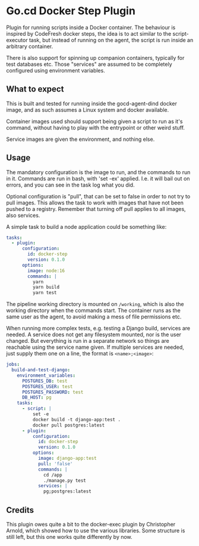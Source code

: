 # Go.cd Docker Step Plugin

Plugin for running scripts inside a Docker container.
The behaviour is inspired by CodeFresh docker steps, the idea is to
act similar to the script-executor task, but instead of running on the agent,
the script is run inside an arbitrary container.

There is also support for spinning up companion containers, typically for
test databases etc.  Those "services" are assumed to be completely configured
using environment variables.

## What to expect

This is built and tested for running inside the gocd-agent-dind docker image,
and as such assumes a Linux system and docker available.

Container images used should support being given a script to run as it's
command, without having to play with the entrypoint or other weird stuff.

Service images are given the environment, and nothing else.
  
## Usage

The mandatory configuration is the image to run, and the commands to
run in it.  Commands are run in bash, with 'set -ex' applied.  I.e. it will bail
out on errors, and you can see in the task log what you did.

Optional configuration is "pull", that can be set to false in order to not
try to pull images.  This allows the task to work with images that have not
been pushed to a registry.  Remember that turning off pull applies to all
images, also services.

A simple task to build a node application could be something like:
```yaml
tasks:
  - plugin:
      configuration:
        id: docker-step
        version: 0.1.0
      options:
        image: node:16
        commands: |
          yarn
          yarn build
          yarn test
```

The pipeline working directory is mounted on `/working`, which is also the
working directory when the commands start.  The container runs as the same
user as the agent, to avoid making a mess of file permissions etc.

When running more complex tests, e.g. testing a Django build, services are
needed.  A service does not get any filesystem mounted, nor is the user
changed.  But everything is run in a separate network so things are reachable
using the service name given.  If multiple services are needed, just supply
them one on a line, the format is `<name>;<image>`:

```yaml
jobs:
  build-and-test-django:
    environment_variables:
      POSTGRES_DB: test
      POSTGRES_USER: test
      POSTGRES_PASSWORD: test
      DB_HOST: pg
    tasks:
      - script: |
          set -e
          docker build -t django-app:test .
          docker pull postgres:latest
      - plugin:
          configuration:
            id: docker-step
            version: 0.1.0
          options:
            image: django-app:test
            pull: 'false'
            commands: |
              cd /app
              ./manage.py test
            services: |
              pg;postgres:latest
```

## Credits

This plugin owes quite a bit to the docker-exec plugin by Christopher Arnold,
which showed how to use the various libraries.  Some structure is still left,
but this one works quite differently by now.
